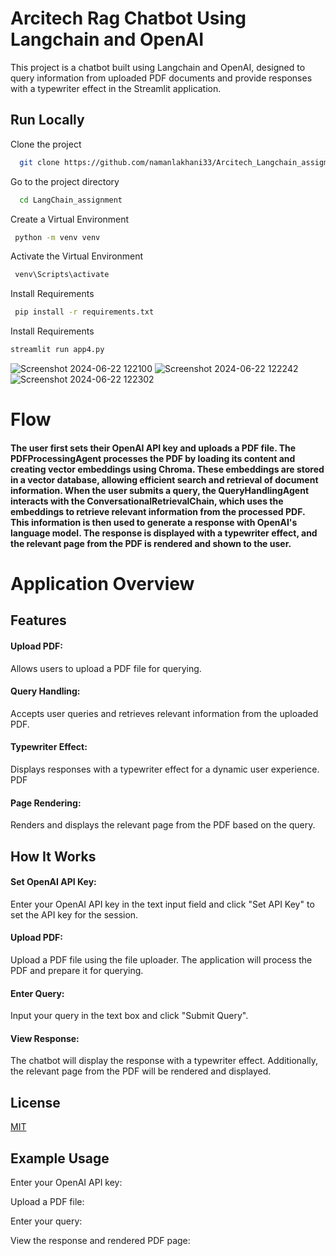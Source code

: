 
# Arcitech Rag Chatbot Using Langchain and OpenAI

This project is a chatbot built using Langchain and OpenAI, designed to query information from uploaded PDF documents and provide responses with a typewriter effect in the Streamlit application.


## Run Locally

Clone the project

```bash
  git clone https://github.com/namanlakhani33/Arcitech_Langchain_assigment
```

Go to the project directory

```bash
  cd LangChain_assignment
```

 Create a Virtual Environment
```bash
 python -m venv venv

```
Activate the Virtual Environment
```bash
 venv\Scripts\activate

```
Install Requirements
```bash
 pip install -r requirements.txt
```
Install Requirements
```bash
streamlit run app4.py
```

![Screenshot 2024-06-22 122100](https://github.com/namanlakhani33/Arcitech_Langchain_assigment/assets/97312875/c3dac24a-b8b3-4fd8-9934-bd9c50fc863b)
![Screenshot 2024-06-22 122242](https://github.com/namanlakhani33/Arcitech_Langchain_assigment/assets/97312875/2b47dc34-6c4a-47d3-a2a8-4693acafd4bc)
![Screenshot 2024-06-22 122302](https://github.com/namanlakhani33/Arcitech_Langchain_assigment/assets/97312875/0a1687d7-fde1-4491-996e-c93620909015)

# Flow

#### The user first sets their OpenAI API key and uploads a PDF file. The PDFProcessingAgent processes the PDF by loading its content and creating vector embeddings using Chroma. These embeddings are stored in a vector database, allowing efficient search and retrieval of document information. When the user submits a query, the QueryHandlingAgent interacts with the ConversationalRetrievalChain, which uses the embeddings to retrieve relevant information from the processed PDF. This information is then used to generate a response with OpenAI's language model. The response is displayed with a typewriter effect, and the relevant page from the PDF is rendered and shown to the user.



# Application Overview
## Features

#### Upload PDF:
Allows users to upload a PDF file for querying.
#### Query Handling: 
Accepts user queries and retrieves relevant information from the uploaded PDF.
#### Typewriter Effect: 
Displays responses with a typewriter effect for a dynamic user experience.
PDF 
#### Page Rendering: 
Renders and displays the relevant page from the PDF based on the query.

## How It Works

#### Set OpenAI API Key: 
Enter your OpenAI API key in the text input field and click "Set API Key" to set the API key for the session.
#### Upload PDF:
Upload a PDF file using the file uploader. The application will process the PDF and prepare it for querying.
#### Enter Query: 
Input your query in the text box and click "Submit Query".
#### View Response:
The chatbot will display the response with a typewriter effect. Additionally, the relevant page from the PDF will be rendered and displayed.


## License

[MIT](https://choosealicense.com/licenses/mit/)


## Example Usage

Enter your OpenAI API key:

Upload a PDF file:

Enter your query:

View the response and rendered PDF page:

